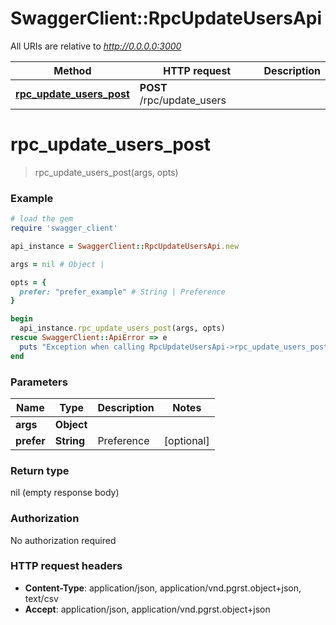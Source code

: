 # SwaggerClient::RpcUpdateUsersApi

All URIs are relative to *http://0.0.0.0:3000*

Method | HTTP request | Description
------------- | ------------- | -------------
[**rpc_update_users_post**](RpcUpdateUsersApi.md#rpc_update_users_post) | **POST** /rpc/update_users | 


# **rpc_update_users_post**
> rpc_update_users_post(args, opts)



### Example
```ruby
# load the gem
require 'swagger_client'

api_instance = SwaggerClient::RpcUpdateUsersApi.new

args = nil # Object | 

opts = { 
  prefer: "prefer_example" # String | Preference
}

begin
  api_instance.rpc_update_users_post(args, opts)
rescue SwaggerClient::ApiError => e
  puts "Exception when calling RpcUpdateUsersApi->rpc_update_users_post: #{e}"
end
```

### Parameters

Name | Type | Description  | Notes
------------- | ------------- | ------------- | -------------
 **args** | **Object**|  | 
 **prefer** | **String**| Preference | [optional] 

### Return type

nil (empty response body)

### Authorization

No authorization required

### HTTP request headers

 - **Content-Type**: application/json, application/vnd.pgrst.object+json, text/csv
 - **Accept**: application/json, application/vnd.pgrst.object+json



